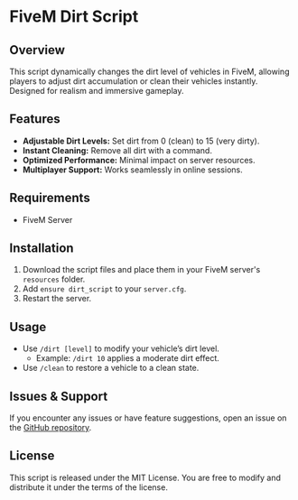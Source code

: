 # FiveM Dirt Script

## Overview
This script dynamically changes the dirt level of vehicles in FiveM, allowing players to adjust dirt accumulation or clean their vehicles instantly. Designed for realism and immersive gameplay.

## Features
- **Adjustable Dirt Levels:** Set dirt from 0 (clean) to 15 (very dirty).
- **Instant Cleaning:** Remove all dirt with a command.
- **Optimized Performance:** Minimal impact on server resources.
- **Multiplayer Support:** Works seamlessly in online sessions.

## Requirements
- FiveM Server

## Installation
1. Download the script files and place them in your FiveM server's `resources` folder.
2. Add `ensure dirt_script` to your `server.cfg`.
3. Restart the server.

## Usage
- Use `/dirt [level]` to modify your vehicle’s dirt level.
  - Example: `/dirt 10` applies a moderate dirt effect.
- Use `/clean` to restore a vehicle to a clean state.

## Issues & Support
If you encounter any issues or have feature suggestions, open an issue on the [GitHub repository](https://github.com/SoloEvent/car-dirt-script/issues).

## License
This script is released under the MIT License. You are free to modify and distribute it under the terms of the license.

